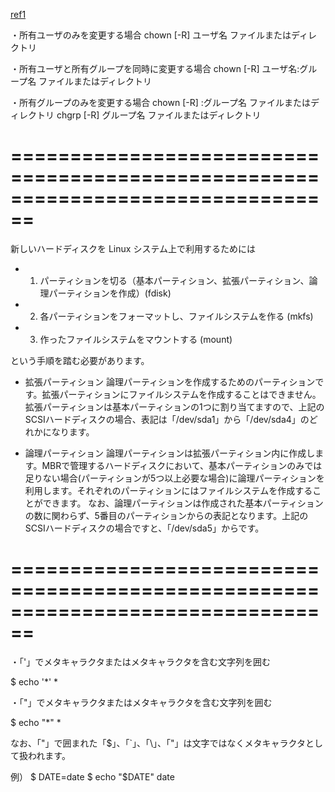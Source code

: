 [ref1](http://ping-t.com/mondai3/mondais/practice/2)

・所有ユーザのみを変更する場合
chown [-R] ユーザ名 ファイルまたはディレクトリ

・所有ユーザと所有グループを同時に変更する場合
chown [-R] ユーザ名:グループ名 ファイルまたはディレクトリ

・所有グループのみを変更する場合
chown [-R] :グループ名 ファイルまたはディレクトリ
chgrp [-R] グループ名 ファイルまたはディレクトリ

# ================================================================================

新しいハードディスクを Linux システム上で利用するためには

- 1. パーティションを切る（基本パーティション、拡張パーティション、論理パーティションを作成）(fdisk)
- 2. 各パーティションをフォーマットし、ファイルシステムを作る (mkfs)
- 3. 作ったファイルシステムをマウントする (mount)
 
という手順を踏む必要があります。

- 拡張パーティション
論理パーティションを作成するためのパーティションです。拡張パーティションにファイルシステムを作成することはできません。
拡張パーティションは基本パーティションの1つに割り当てますので、上記のSCSIハードディスクの場合、表記は「/dev/sda1」から「/dev/sda4」のどれかになります。

- 論理パーティション
論理パーティションは拡張パーティション内に作成します。MBRで管理するハードディスクにおいて、基本パーティションのみでは足りない場合(パーティションが5つ以上必要な場合)に論理パーティションを利用します。それぞれのパーティションにはファイルシステムを作成することができます。
なお、論理パーティションは作成された基本パーティションの数に関わらず、5番目のパーティションからの表記となります。上記のSCSIハードディスクの場合ですと、「/dev/sda5」からです。

# ================================================================================

・「'」でメタキャラクタまたはメタキャラクタを含む文字列を囲む

$ echo '*'
*

・「"」でメタキャラクタまたはメタキャラクタを含む文字列を囲む

$ echo "*"
*

なお、「"」で囲まれた「$」、「`」、「\」、「"」は文字ではなくメタキャラクタとして扱われます。

例）
$ DATE=date
$ echo "$DATE"
date